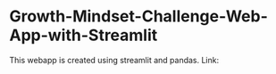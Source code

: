 # Growth-Mindset-Challenge-Web-App-with-Streamlit

This webapp is created using streamlit and pandas.
Link: 